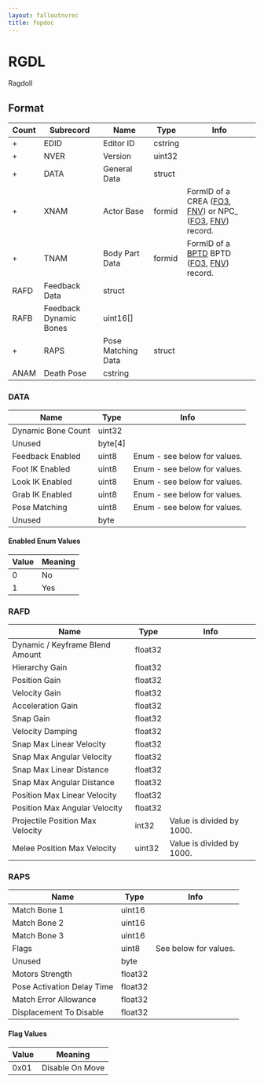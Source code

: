 ```yaml
---
layout: falloutnvrec
title: fopdoc
---
```

RGDL
====

Ragdoll

## Format

Count | Subrecord | Name | Type | Info
------|-------|------|------|-----
+ | EDID | Editor ID | cstring |
+ | NVER | Version | uint32 |
+ | DATA | General Data | struct |
+ | XNAM | Actor Base | formid | FormID of a CREA ([FO3](../../Fallout3/Records/CREA.html), [FNV](../../FalloutNV/Records/CREA.html)) or NPC_ ([FO3](../../Fallout3/Records/NPC_.html), [FNV](../../FalloutNV/Records/NPC_.html)) record.
+ | TNAM | Body Part Data | formid | FormID of a [BPTD](BPTD.html) BPTD ([FO3](../../Fallout3/Records/BPTD.html), [FNV](../../FalloutNV/Records/BPTD.html)) record.
 | RAFD | Feedback Data | struct |
 | RAFB | Feedback Dynamic Bones | uint16[] |
+ | RAPS | Pose Matching Data | struct |
 | ANAM | Death Pose | cstring |


### DATA

Name | Type | Info
-----|------|-----
Dynamic Bone Count | uint32 |
Unused | byte[4] |
Feedback Enabled | uint8 | Enum - see below for values.
Foot IK Enabled | uint8 | Enum - see below for values.
Look IK Enabled | uint8 | Enum - see below for values.
Grab IK Enabled | uint8 | Enum - see below for values.
Pose Matching | uint8 | Enum - see below for values.
Unused | byte |

#### Enabled Enum Values

Value | Meaning
------|--------
0 | No
1 | Yes

### RAFD

Name | Type | Info
-----|------|-----
Dynamic / Keyframe Blend Amount | float32 |
Hierarchy Gain | float32 |
Position Gain | float32 |
Velocity Gain | float32 |
Acceleration Gain | float32 |
Snap Gain | float32 |
Velocity Damping | float32 |
Snap Max Linear Velocity | float32 |
Snap Max Angular Velocity | float32 |
Snap Max Linear Distance | float32 |
Snap Max Angular Distance | float32 |
Position Max Linear Velocity | float32 |
Position Max Angular Velocity | float32 |
Projectile Position Max Velocity | int32 | Value is divided by 1000.
Melee Position Max Velocity | uint32 | Value is divided by 1000.

### RAPS

Name | Type | Info
-----|------|-----
Match Bone 1 | uint16 |
Match Bone 2 | uint16 |
Match Bone 3 | uint16 |
Flags | uint8 | See below for values.
Unused | byte |
Motors Strength | float32 |
Pose Activation Delay Time | float32 |
Match Error Allowance | float32 |
Displacement To Disable | float32 |

#### Flag Values

Value | Meaning
------|--------
0x01 | Disable On Move
